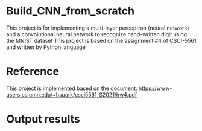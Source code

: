 # Build_CNN_from_scratch
This project is for implementing a multi-layer perceptron (neural network) and a convolutional neural network to recognize hand-written digit using the MNIST dataset
This project is based on the assignment #4 of CSCI-5561 and written by Python language

# Reference
This project is implemented based on the document: https://www-users.cs.umn.edu/~hspark/csci5561_S2021/hw4.pdf

# Output results
